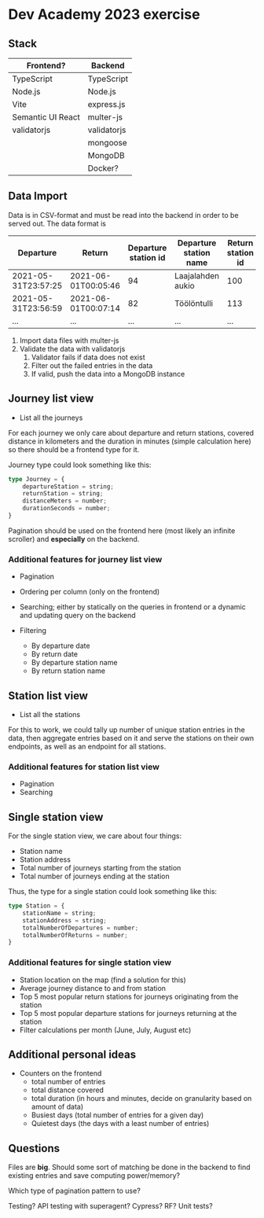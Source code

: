 # Dev Academy 2023 exercise

## Stack

|Frontend?|Backend|
|-|-|
|TypeScript|TypeScript|
|Node.js|Node.js|
|Vite|express.js|
|Semantic UI React|multer-js|
|validatorjs|validatorjs|
||mongoose|
||MongoDB|
||Docker?|

## Data Import

Data is in CSV-format and must be read into the backend in order to be served out. The data format is

|Departure|Return|Departure station id|Departure station name|Return station id|Return station name|Covered distance (m)|Duration (sec.)|
|-|-|-|-|-|-|-|-|
|2021-05-31T23:57:25|2021-06-01T00:05:46|94|Laajalahden aukio|100|Teljäntie|2043|500|
|2021-05-31T23:56:59|2021-06-01T00:07:14|82|Töölöntulli|113|Pasilan asema|1870|611|
|...|...|...|...|...|...|...|...|

1. Import data files with multer-js
2. Validate the data with validatorjs
    1. Validator fails if data does not exist
    2. Filter out the failed entries in the data
    3. If valid, push the data into a MongoDB instance

## Journey list view

* List all the journeys

For each journey we only care about departure and return stations, covered distance in kilometers and the duration in minutes (simple calculation here) so there should be a frontend type for it.

Journey type could look something like this:

```ts
type Journey = {
    departureStation = string;
    returnStation = string;
    distanceMeters = number;
    durationSeconds = number;
}
```

Pagination should be used on the frontend here (most likely an infinite scroller) and **especially** on the backend.

### Additional features for journey list view

* Pagination
* Ordering per column (only on the frontend)
* Searching; either by statically on the queries in frontend or a dynamic and updating query on the backend
* Filtering
  
  * By departure date
  * By return date
  * By departure station name
  * By return station name

## Station list view

* List all the stations

For this to work, we could tally up number of unique station entries in the data, then aggregate entries based on it and serve the stations on their own endpoints, as well as an endpoint for all stations.

### Additional features for station list view

* Pagination
* Searching

## Single station view

For the single station view, we care about four things:

* Station name
* Station address
* Total number of journeys starting from the station
* Total number of journeys ending at the station

Thus, the type for a single station could look something like this:

```ts
type Station = {
    stationName = string;
    stationAddress = string;
    totalNumberOfDepartures = number;
    totalNumberOfReturns = number;
}
```

### Additional features for single station view

* Station location on the map (find a solution for this)
* Average journey distance to and from station
* Top 5 most popular return stations for journeys originating from the station
* Top 5 most popular departure stations for journeys returning at the station
* Filter calculations per month (June, July, August etc)

## Additional personal ideas

* Counters on the frontend
  * total number of entries
  * total distance covered
  * total duration (in hours and minutes, decide on granularity based on amount of data)
  * Busiest days (total number of entries for a given day)
  * Quietest days (the days with a least number of entries)

## Questions

Files are **big**. Should some sort of matching be done in the backend to find existing entries and save computing power/memory?

Which type of pagination pattern to use?

Testing? API testing with superagent? Cypress? RF?
Unit tests?
